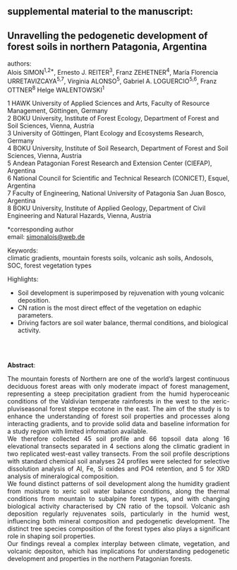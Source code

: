 ## supplemental material to the manuscript:

## Unravelling the pedogenetic development of forest soils in northern Patagonia, Argentina 

authors:   
Alois SIMON<sup>1,2*</sup>, Ernesto J. REITER<sup>3</sup>, Franz ZEHETNER<sup>4</sup>, María Florencia URRETAVIZCAYA<sup>5,7</sup>, Virginia ALONSO<sup>5</sup>, Gabriel A. LOGUERCIO<sup>5,6</sup>, Franz OTTNER<sup>8</sup>  Helge WALENTOWSKI<sup>1</sup>

1 HAWK University of Applied Sciences and Arts, Faculty of Resource Management, Göttingen, Germany <br> 
2 BOKU University, Institute of Forest Ecology, Department of Forest and Soil Sciences, Vienna, Austria <br> 
3 University of Göttingen, Plant Ecology and Ecosystems Research, Germany <br> 
4 BOKU University, Institute of Soil Research, Department of Forest and Soil Sciences, Vienna, Austria <br> 
5 Andean Patagonian Forest Research and Extension Center (CIEFAP), Argentina <br> 
6 National Council for Scientific and Technical Research (CONICET), Esquel, Argentina <br> 
7 Faculty of Engineering, National University of Patagonia San Juan Bosco, Argentina <br> 
8 BOKU University, Institute of Applied Geology, Department of Civil Engineering and Natural Hazards, Vienna, Austria <br> 


*corresponding author   
email: simonalois@web.de  



Keywords:  
climatic gradients, mountain forests soils, volcanic ash soils, Andosols, SOC, forest vegetation types 

Highlights:
-	Soil development is superimposed by rejuvenation with young volcanic deposition. 
-	CN ration is the most direct effect of the vegetation on edaphic parameters.
-	Driving factors are soil water balance, thermal conditions, and biological activity.

<br>
<br>

**Abstract**:<p align="justify">
The mountain forests of Northern are one of the world’s largest continuous deciduous forest areas with only moderate impact of forest management, representing a steep precipitation gradient from the humid hyperoceanic conditions of the Valdivian temperate rainforests in the west to the xeric-pluviseasonal forest steppe ecotone in the east. The aim of the study is to enhance the understanding of forest soil properties and processes along interacting gradients, and to provide solid data and baseline information for a study region with limited information available. <br> 
We therefore collected 45 soil profile and 66 topsoil data along 16 elevational transects separated in 4 sections along the climatic gradient in two replicated west-east valley transects. From the soil profile descriptions with standard chemical soil analyses 24 profiles were selected for selective dissolution analysis of Al, Fe, Si oxides and PO4 retention, and 5 for XRD analysis of mineralogical composition.<br> 
We found distinct patterns of soil development along the humidity gradient from moisture to xeric soil water balance conditions, along the thermal conditions from mountain to subalpine forest types, and with changing biological activity characterised by CN ratio of the topsoil. Volcanic ash deposition regularly rejuvenates soils, particularly in the humid west, influencing both mineral composition and pedogenetic development. The distinct tree species composition of the forest types also plays a significant role in shaping soil properties.<br> 
Our findings reveal a complex interplay between climate, vegetation, and volcanic depositon, which has implications for understanding pedogenetic development and properties in the northern Patagonian forests.
